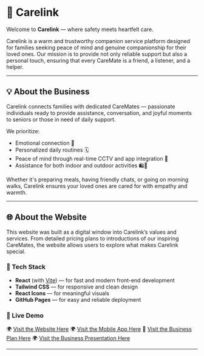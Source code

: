 # 🌿 Carelink

Welcome to **Carelink** — where safety meets heartfelt care.

Carelink is a warm and trustworthy companion service platform designed for families seeking peace of mind and genuine companionship for their loved ones. Our mission is to provide not only reliable support but also a personal touch, ensuring that every CareMate is a friend, a listener, and a helper.

---

## 💡 About the Business

Carelink connects families with dedicated CareMates — passionate individuals ready to provide assistance, conversation, and joyful moments to seniors or those in need of daily support.

We prioritize:

- Emotional connection 💛
- Personalized daily routines 🗓️
- Peace of mind through real-time CCTV and app integration 📱
- Assistance for both indoor and outdoor activities 🛍️🚶

Whether it's preparing meals, having friendly chats, or going on morning walks, Carelink ensures your loved ones are cared for with empathy and warmth.

---

## 🌐 About the Website

This website was built as a digital window into Carelink’s values and services. From detailed pricing plans to introductions of our inspiring CareMates, the website allows users to explore what makes Carelink special.

### 🔧 Tech Stack

- **React** (with [Vite](https://vitejs.dev/)) — for fast and modern front-end development
- **Tailwind CSS** — for responsive and clean design
- **React Icons** — for meaningful visuals
- **GitHub Pages** — for easy and reliable deployment

### 🚀 Live Demo

🌍 [Visit the Website Here](https://mycarelink.vercel.app/)
🌍 [Visit the Mobile App Here](https://www.figma.com/proto/JvkQ1Vdd2TuzrLyFl590dz/Hydro-Hub?node-id=14-6743&t=toweK7EO8N52MplK-1&starting-point-node-id=14%3A6743)
📃 [Visit the Business Plan Here](...)
🌍 [Visit the Business Presentation Here](...)

---
